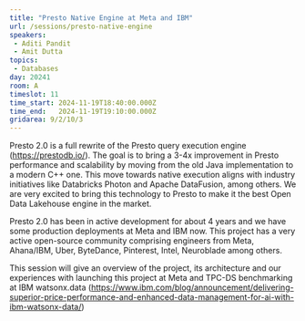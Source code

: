 ```yaml
---
title: "Presto Native Engine at Meta and IBM"
url: /sessions/presto-native-engine
speakers:
 - Aditi Pandit
 - Amit Dutta
topics:
 - Databases
day: 20241
room: A
timeslot: 11
time_start: 2024-11-19T18:40:00.000Z
time_end:   2024-11-19T19:10:00.000Z
gridarea: 9/2/10/3
---
```


Presto 2.0 is a full rewrite of the Presto query execution engine (https://prestodb.io/). The goal is to bring a 3-4x improvement in Presto performance and scalability by moving from the old Java implementation to a modern C++ one. This move towards native execution aligns with industry initiatives like Databricks Photon and Apache DataFusion, among others. We are very excited to bring this technology to Presto to make it the best Open Data Lakehouse engine in the market.

Presto 2.0 has been in active development for about 4 years and we have some production deployments at Meta and IBM now.
This project has a very active open-source community comprising engineers from Meta, Ahana/IBM, Uber, ByteDance, Pinterest, Intel, Neuroblade among others.

This session will give an overview of the project, its architecture and our experiences with launching this project at Meta and TPC-DS benchmarking at IBM watsonx.data (https://www.ibm.com/blog/announcement/delivering-superior-price-performance-and-enhanced-data-management-for-ai-with-ibm-watsonx-data/)

